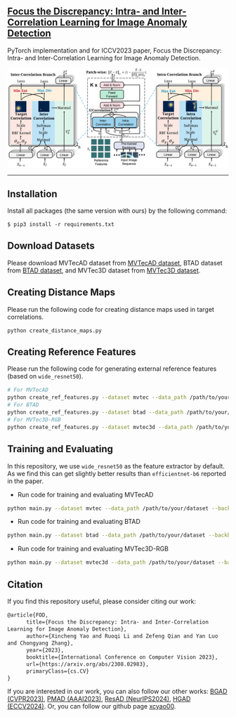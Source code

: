 ## [Focus the Discrepancy: Intra- and Inter-Correlation Learning for Image Anomaly Detection](https://arxiv.org/abs/2308.02983)

PyTorch implementation and for ICCV2023 paper, Focus the Discrepancy: Intra- and Inter-Correlation Learning for Image Anomaly Detection.

<img src="./FOD-framework.jpg" width="800">

---

## Installation
Install all packages (the same version with ours) by the following command:
```
$ pip3 install -r requirements.txt
```

## Download Datasets
Please download MVTecAD dataset from [MVTecAD dataset](https://www.mvtec.com/de/unternehmen/forschung/datasets/mvtec-ad/), BTAD dataset from [BTAD dataset](http://avires.dimi.uniud.it/papers/btad/btad.zip), and MVTec3D dataset from [MVTec3D dataset](https://www.mvtec.com/company/research/datasets/mvtec-3d-ad).

## Creating Distance Maps
Please run the following code for creating distance maps used in target correlations. 
<!--Or you can unzip the ``data.zip``, and use our calculated distance maps in the data/distances folder.-->
```
python create_distance_maps.py 
```

## Creating Reference Features
Please run the following code for generating external reference features (based on ``wide_resnet50``). 
<!--Or you can unzip the ``data.zip``, and use our generated reference features in the data/rfeatures_w50 folder.-->
```bash
# For MVTecAD
python create_ref_features.py --dataset mvtec --data_path /path/to/your/dataset --backbone_arch wide_resnet50_2 --save_path rfeatures_w50
# For BTAD
python create_ref_features.py --dataset btad --data_path /path/to/your/dataset --backbone_arch wide_resnet50_2 --save_path rfeatures_w50
# For MVTec3D-RGB
python create_ref_features.py --dataset mvtec3d --data_path /path/to/your/dataset --backbone_arch wide_resnet50_2 --save_path rfeatures_w50
```


## Training and Evaluating
In this repository, we use ``wide_resnet50`` as the feature extractor by default.
As we find this can get slightly better results than ``efficientnet-b6`` reported in the paper.

- Run code for training and evaluating MVTecAD
```bash
python main.py --dataset mvtec --data_path /path/to/your/dataset --backbone_arch wide_resnet50_2 --rfeatures_path rfeatures_w50 --with_intra --with_inter --save_prefix mvtec
```
- Run code for training and evaluating BTAD
```bash
python main.py --dataset btad --data_path /path/to/your/dataset --backbone_arch wide_resnet50_2 --rfeatures_path rfeatures_w50 --with_intra --with_inter --save_prefix btad
```
- Run code for training and evaluating MVTec3D-RGB
```bash
python main.py --dataset mvtec3d --data_path /path/to/your/dataset --backbone_arch wide_resnet50_2 --rfeatures_path rfeatures_w50 --with_intra --with_inter --save_prefix mvtec3d
```

## Citation

If you find this repository useful, please consider citing our work:
```
@article{FOD,
      title={Focus the Discrepancy: Intra- and Inter-Correlation Learning for Image Anomaly Detection}, 
      author={Xincheng Yao and Ruoqi Li and Zefeng Qian and Yan Luo and Chongyang Zhang},
      year={2023},
      booktitle={International Conference on Computer Vision 2023},
      url={https://arxiv.org/abs/2308.02983},
      primaryClass={cs.CV}
}
```

If you are interested in our work, you can also follow our other works: [BGAD (CVPR2023)](https://github.com/xcyao00/BGAD), [PMAD (AAAI2023)](https://github.com/xcyao00/PMAD), [ResAD (NeurIPS2024)](https://github.com/xcyao00/ResAD), [HGAD (ECCV2024)](https://github.com/xcyao00/HGAD). Or, you can follow our github page [xcyao00](https://github.com/xcyao00).

